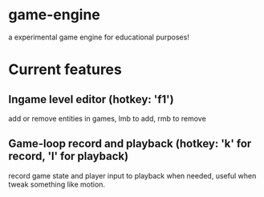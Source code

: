 # game-engine
a experimental game engine for educational purposes!

# Current features
## Ingame level editor (hotkey: 'f1')
add or remove entities in games, lmb to add, rmb to remove

## Game-loop record and playback (hotkey: 'k' for record, 'l' for playback)
record game state and player input to playback when needed, useful when tweak something like motion.
